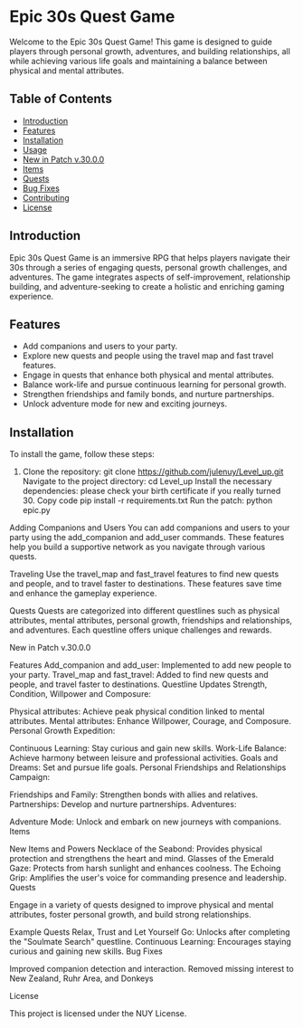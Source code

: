 
# Epic 30s Quest Game

Welcome to the Epic 30s Quest Game! This game is designed to guide players through personal growth, adventures, and building relationships, all while achieving various life goals and maintaining a balance between physical and mental attributes.

## Table of Contents
- [Introduction](#introduction)
- [Features](#features)
- [Installation](#installation)
- [Usage](#usage)
- [New in Patch v.30.0.0](#new-in-patch-v3000)
- [Items](#items)
- [Quests](#quests)
- [Bug Fixes](#bug-fixes)
- [Contributing](#contributing)
- [License](#license)

## Introduction
Epic 30s Quest Game is an immersive RPG that helps players navigate their 30s through a series of engaging quests, personal growth challenges, and adventures. The game integrates aspects of self-improvement, relationship building, and adventure-seeking to create a holistic and enriching gaming experience.

## Features
- Add companions and users to your party.
- Explore new quests and people using the travel map and fast travel features.
- Engage in quests that enhance both physical and mental attributes.
- Balance work-life and pursue continuous learning for personal growth.
- Strengthen friendships and family bonds, and nurture partnerships.
- Unlock adventure mode for new and exciting journeys.

## Installation
To install the game, follow these steps:

1. Clone the repository:
   git clone https://github.com/julenuy/Level_up.git
Navigate to the project directory:
  cd Level_up
Install the necessary dependencies:
  please check your birth certificate if you really turned 30. 
Copy code
pip install -r requirements.txt
Run the patch:
python epic.py

Adding Companions and Users
You can add companions and users to your party using the add_companion and add_user commands. These features help you build a supportive network as you navigate through various quests.

Traveling
Use the travel_map and fast_travel features to find new quests and people, and to travel faster to destinations. These features save time and enhance the gameplay experience.

Quests
Quests are categorized into different questlines such as physical attributes, mental attributes, personal growth, friendships and relationships, and adventures. Each questline offers unique challenges and rewards.

New in Patch v.30.0.0

Features
Add_companion and add_user: Implemented to add new people to your party.
Travel_map and fast_travel: Added to find new quests and people, and travel faster to destinations.
Questline Updates
Strength, Condition, Willpower and Composure:

Physical attributes: Achieve peak physical condition linked to mental attributes.
Mental attributes: Enhance Willpower, Courage, and Composure.
Personal Growth Expedition:

Continuous Learning: Stay curious and gain new skills.
Work-Life Balance: Achieve harmony between leisure and professional activities.
Goals and Dreams: Set and pursue life goals.
Personal Friendships and Relationships Campaign:

Friendships and Family: Strengthen bonds with allies and relatives.
Partnerships: Develop and nurture partnerships.
Adventures:

Adventure Mode: Unlock and embark on new journeys with companions.
Items

New Items and Powers
Necklace of the Seabond: Provides physical protection and strengthens the heart and mind.
Glasses of the Emerald Gaze: Protects from harsh sunlight and enhances coolness.
The Echoing Grip: Amplifies the user's voice for commanding presence and leadership.
Quests

Engage in a variety of quests designed to improve physical and mental attributes, foster personal growth, and build strong relationships.

Example Quests
Relax, Trust and Let Yourself Go: Unlocks after completing the "Soulmate Search" questline.
Continuous Learning: Encourages staying curious and gaining new skills.
Bug Fixes

Improved companion detection and interaction.
Removed missing interest to New Zealand, Ruhr Area, and Donkeys

License

This project is licensed under the NUY License. 
